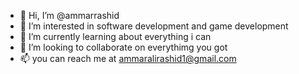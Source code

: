 - 👋 Hi, I’m @ammarrashid
- 👀 I’m interested in software development and game development
- 🌱 I’m currently learning about everything i can
- 💞️ I’m looking to collaborate on everythimg you got
- 📫 you can reach me at ammaralirashid1@gmail.com

<!---
ammarrashid/ammarrashid is a ✨ special ✨ repository because its `README.md` (this file) appears on your GitHub profile.
You can click the Preview link to take a look at your changes.
--->
